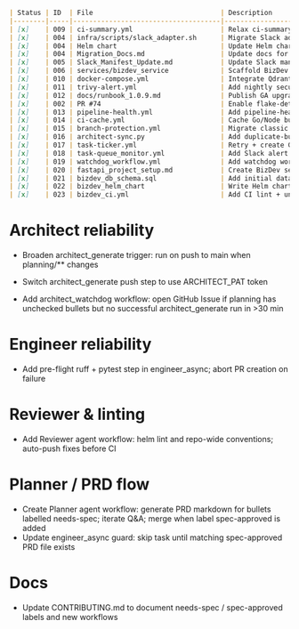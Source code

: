 <!-- ARCHITECT PROMPT: You are an AI architect.  
Generate a task breakdown from the planning bullets below.  
Return a markdown table with columns: | Status | ID | File | Description |.  
Use [ ] for unchecked tasks and [x] for completed ones. -->

```markdown
| Status | ID  | File                                | Description                                                                                     |
|--------|-----|-------------------------------------|-------------------------------------------------------------------------------------------------|
| [x]    | 009 | ci-summary.yml                      | Relax ci-summary for docs-only commits (auto-green docs-only PRs)                               |
| [x]    | 004 | infra/scripts/slack_adapter.sh      | Migrate Slack adapter from ngrok to Cloudflare Tunnel                                           |
| [x]    | 004 | Helm chart                          | Update Helm chart for Slack adapter migration                                                   |
| [x]    | 004 | Migration_Docs.md                   | Update docs for Slack adapter migration                                                         |
| [x]    | 005 | Slack_Manifest_Update.md            | Update Slack manifest for Cloudflare Tunnel migration                                           |
| [x]    | 006 | services/bizdev_service             | Scaffold BizDev agent (create service skeleton, initial DB schema, and README stub)             |
| [x]    | 010 | docker-compose.yml                  | Integrate Qdrant indexer sidecar into docker-compose and Helm charts (health probe, metrics)    |
| [x]    | 011 | trivy-alert.yml                     | Add nightly security CVE alert for trivy-image failures (Slack notification)                    |
| [x]    | 012 | docs/runbook_1.0.9.md               | Publish GA upgrade runbook & v1.0.9 CHANGELOG                                                   |
| [x]    | 002 | PR #74                              | Enable flake-detector gate enforcement (merge PR #74, set as required status)                   |
| [x]    | 013 | pipeline-health.yml                 | Add pipeline-health badge & Slack alert if any core job red > 1 hr                              |
| [x]    | 014 | ci-cache.yml                        | Cache Go/Node build dependencies in CI using actions/cache                                      |
| [x]    | 015 | branch-protection.yml               | Migrate classic branch protection to a single Ruleset (delete legacy rules)                     |
| [x]    | 016 | architect-sync.py                   | Add duplicate-bullet dedupe logic to architect-sync.py (skip second identical bullet)           |
| [x]    | 017 | task-ticker.yml                     | Retry + create GitHub Issue when task-ticker push fails (skip silent drop)                      |
| [x]    | 018 | task-queue_monitor.yml              | Add Slack alert if task-queue has unchecked items but engineer_async idle > 60 min              |
| [x]    | 019 | watchdog_workflow.yml               | Add watchdog workflow to alert if architect_generate or engineer_async red > 30 min             |
| [x]    | 020 | fastapi_project_setup.md            | Create BizDev service skeleton (FastAPI project `services/bizdev_service`, poetry config, basic health endpoint) |
| [x]    | 021 | bizdev_db_schema.sql                | Add initial database schema for BizDev service (SQLAlchemy models + Alembic migration for `leads` table) |
| [x]    | 022 | bizdev_helm_chart                   | Write Helm chart and Kubernetes manifests for BizDev service (values.yaml, deployment, service) |
| [x]    | 023 | bizdev_ci.yml                       | Add CI lint + unit-test job for BizDev service (pytest sample test, ruff lint)                  |
```
# Architect reliability
- Broaden architect_generate trigger: run on push to main when planning/** changes
- Switch architect_generate push step to use ARCHITECT_PAT token

- Add architect_watchdog workflow: open GitHub Issue if planning has unchecked bullets but no successful architect_generate run in >30 min

# Engineer reliability
- Add pre-flight ruff + pytest step in engineer_async; abort PR creation on failure

# Reviewer & linting
- Add Reviewer agent workflow: helm lint and repo-wide conventions; auto-push fixes before CI

# Planner / PRD flow
- Create Planner agent workflow: generate PRD markdown for bullets labelled needs-spec; iterate Q&A; merge when label spec-approved is added
- Update engineer_async guard: skip task until matching spec-approved PRD file exists

# Docs
- Update CONTRIBUTING.md to document needs-spec / spec-approved labels and new workflows


